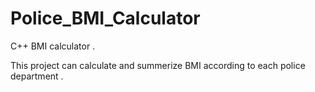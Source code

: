 # Police_BMI_Calculator
 C++ BMI calculator .
 
 This project can calculate and summerize BMI according to each police department .
